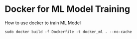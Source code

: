 # Docker for ML Model Training
 How to use docker to train ML Model

```
sudo docker build -f Dockerfile -t docker_ml . --no-cache

```

